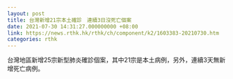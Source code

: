 ```yaml
---
layout: post
title: 台灣新增21宗本土確診　連續3日沒死亡個案
date: 2021-07-30 14:31:27.000000000 +08:00
link: https://news.rthk.hk/rthk/ch/component/k2/1603383-20210730.htm
categories: rthk
---
```


台灣地區新增25宗新型肺炎確診個案，其中21宗是本土病例，另外，連續3天無新增死亡病例。
